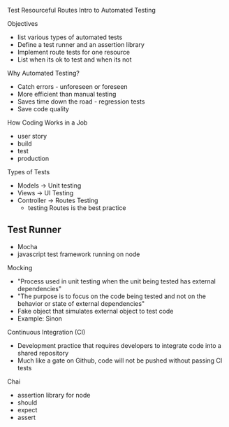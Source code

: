 Test Resourceful Routes
Intro to Automated Testing

Objectives

- list various types of automated tests
- Define a test runner and an assertion library
- Implement route tests for one resource
- List when its ok to test and when its not

Why Automated Testing?

- Catch errors - unforeseen or foreseen
- More efficient than manual testing
- Saves time down the road - regression tests
- Save code quality

How Coding Works in a Job

- user story
- build
- test
- production

Types of Tests

- Models     -> Unit testing
- Views      -> UI Testing
- Controller -> Routes Testing
    - testing Routes is the best practice

Test Runner
-
- Mocha
- javascript test framework running on node

Mocking
- "Process used in unit testing when the unit being tested has external dependencies"
- "The purpose is to focus on the code being tested and not on the behavior or state of external dependencies"
- Fake object that simulates external object to test code
- Example: Sinon

Continuous Integration (CI)
- Development practice that requires developers to integrate code into a shared repository
- Much like a gate on Github, code will not be pushed without passing CI tests

Chai
- assertion library for node
- should
- expect
- assert
